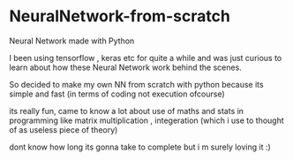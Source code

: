# NeuralNetwork-from-scratch
Neural Network made with Python

I been using tensorflow , keras etc for quite a while and was just curious to learn about how these Neural Network work behind the scenes.

So decided to make my own NN from scratch with python because its simple and fast (in terms of coding not execution ofcourse)

its really fun, 
came to know a lot about use of maths and stats in programming like matrix multiplication , integeration (which i use to thought of as useless piece of theory)

dont know how long its gonna take to complete but i m surely loving it :)
